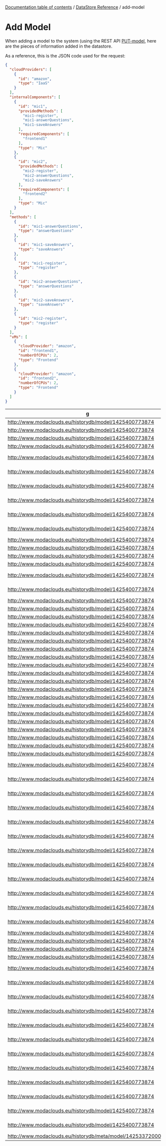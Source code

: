 [Documentation table of contents](../../toc.md) / [DataStore Reference](../../datastore.md) / add-model

# Add Model

When adding a model to the system (using the REST API [PUT-model](../../doc/rest/model/PUT-model), here are the pieces of information added in the datastore.

As a reference, this is the JSON code used for the request:

```json
{
  "cloudProviders": [
    {
      "id": "amazon", 
      "type": "IaaS"
    }
  ], 
  "internalComponents": [
    {
      "id": "mic1", 
      "providedMethods": [
        "mic1-register", 
        "mic1-answerQuestions", 
        "mic1-saveAnswers"
      ], 
      "requiredComponents": [
        "frontend1"
      ], 
      "type": "Mic"
    },
    {
      "id": "mic2", 
      "providedMethods": [
        "mic2-register", 
        "mic2-answerQuestions", 
        "mic2-saveAnswers"
      ], 
      "requiredComponents": [
        "frontend2"
      ], 
      "type": "Mic"
    }
  ], 
  "methods": [
    {
      "id": "mic1-answerQuestions", 
      "type": "answerQuestions"
    }, 
    {
      "id": "mic1-saveAnswers", 
      "type": "saveAnswers"
    }, 
    {
      "id": "mic1-register", 
      "type": "register"
    },
    {
      "id": "mic2-answerQuestions", 
      "type": "answerQuestions"
    }, 
    {
      "id": "mic2-saveAnswers", 
      "type": "saveAnswers"
    }, 
    {
      "id": "mic2-register", 
      "type": "register"
    }
  ], 
  "vMs": [
    {
      "cloudProvider": "amazon", 
      "id": "frontend1", 
      "numberOfCPUs": 2, 
      "type": "Frontend"
    },
    {
      "cloudProvider": "amazon", 
      "id": "frontend2", 
      "numberOfCPUs": 2, 
      "type": "Frontend"
    }
  ]
}
```

| g | s | p | o |
|--------------------------------|-----------------------------------------|--------------------------------|------------------------------------|
| <http://www.modaclouds.eu/historydb/model/1425400773874>      | <http://www.modaclouds.eu/rdfs/1.0/entities#mic1>                                 | <http://www.w3.org/1999/02/22-rdf-syntax-ns#type>               | <http://www.modaclouds.eu/rdfs/1.0/entities#InternalComponent>                    |
| <http://www.modaclouds.eu/historydb/model/1425400773874>      | <http://www.modaclouds.eu/rdfs/1.0/entities#mic1>                                 | <http://www.modaclouds.eu/rdfs/1.0/entities#class>              | "it.polimi.modaclouds.qos_models.monitoring_ontology.InternalComponent"           |
| <http://www.modaclouds.eu/historydb/model/1425400773874>      | <http://www.modaclouds.eu/rdfs/1.0/entities#mic1>                                 | <http://www.modaclouds.eu/rdfs/1.0/entities#id>                 | "mic1"                                                                            |
| <http://www.modaclouds.eu/historydb/model/1425400773874>      | <http://www.modaclouds.eu/rdfs/1.0/entities#mic1>                                 | <http://www.modaclouds.eu/rdfs/1.0/entities#type>               | "Mic"                                                                             |
| <http://www.modaclouds.eu/historydb/model/1425400773874>      | <http://www.modaclouds.eu/rdfs/1.0/entities#mic1>                                 | <http://www.modaclouds.eu/rdfs/1.0/entities#providedMethods>    | <http://www.modaclouds.eu/rdfs/1.0/entities#f6d35882-bf97-41c5-b208-0c28064acf3a> |
| <http://www.modaclouds.eu/historydb/model/1425400773874>      | <http://www.modaclouds.eu/rdfs/1.0/entities#mic1>                                 | <http://www.modaclouds.eu/rdfs/1.0/entities#requiredComponents> | <http://www.modaclouds.eu/rdfs/1.0/entities#26c166ce-ecbb-499c-b990-75bed0e9c446> |
| <http://www.modaclouds.eu/historydb/model/1425400773874>      | <http://www.modaclouds.eu/rdfs/1.0/entities#mic2-answerQuestions>                 | <http://www.w3.org/1999/02/22-rdf-syntax-ns#type>               | <http://www.modaclouds.eu/rdfs/1.0/entities#Method>                               |
| <http://www.modaclouds.eu/historydb/model/1425400773874>      | <http://www.modaclouds.eu/rdfs/1.0/entities#mic2-answerQuestions>                 | <http://www.modaclouds.eu/rdfs/1.0/entities#class>              | "it.polimi.modaclouds.qos_models.monitoring_ontology.Method"                      |
| <http://www.modaclouds.eu/historydb/model/1425400773874>      | <http://www.modaclouds.eu/rdfs/1.0/entities#mic2-answerQuestions>                 | <http://www.modaclouds.eu/rdfs/1.0/entities#id>                 | "mic2-answerQuestions"                                                            |
| <http://www.modaclouds.eu/historydb/model/1425400773874>      | <http://www.modaclouds.eu/rdfs/1.0/entities#mic2-answerQuestions>                 | <http://www.modaclouds.eu/rdfs/1.0/entities#type>               | "answerQuestions"                                                                 |
| <http://www.modaclouds.eu/historydb/model/1425400773874>      | <http://www.modaclouds.eu/rdfs/1.0/entities#mic2>                                 | <http://www.w3.org/1999/02/22-rdf-syntax-ns#type>               | <http://www.modaclouds.eu/rdfs/1.0/entities#InternalComponent>                    |
| <http://www.modaclouds.eu/historydb/model/1425400773874>      | <http://www.modaclouds.eu/rdfs/1.0/entities#mic2>                                 | <http://www.modaclouds.eu/rdfs/1.0/entities#class>              | "it.polimi.modaclouds.qos_models.monitoring_ontology.InternalComponent"           |
| <http://www.modaclouds.eu/historydb/model/1425400773874>      | <http://www.modaclouds.eu/rdfs/1.0/entities#mic2>                                 | <http://www.modaclouds.eu/rdfs/1.0/entities#id>                 | "mic2"                                                                            |
| <http://www.modaclouds.eu/historydb/model/1425400773874>      | <http://www.modaclouds.eu/rdfs/1.0/entities#mic2>                                 | <http://www.modaclouds.eu/rdfs/1.0/entities#type>               | "Mic"                                                                             |
| <http://www.modaclouds.eu/historydb/model/1425400773874>      | <http://www.modaclouds.eu/rdfs/1.0/entities#mic2>                                 | <http://www.modaclouds.eu/rdfs/1.0/entities#providedMethods>    | <http://www.modaclouds.eu/rdfs/1.0/entities#7c38058b-084a-4b22-bfb1-a74337ff48a0> |
| <http://www.modaclouds.eu/historydb/model/1425400773874>      | <http://www.modaclouds.eu/rdfs/1.0/entities#mic2>                                 | <http://www.modaclouds.eu/rdfs/1.0/entities#requiredComponents> | <http://www.modaclouds.eu/rdfs/1.0/entities#9f77e454-2ec0-477a-b9cc-f482fb5d03dc> |
| <http://www.modaclouds.eu/historydb/model/1425400773874>      | <http://www.modaclouds.eu/rdfs/1.0/entities#mic1-register>                        | <http://www.w3.org/1999/02/22-rdf-syntax-ns#type>               | <http://www.modaclouds.eu/rdfs/1.0/entities#Method>                               |
| <http://www.modaclouds.eu/historydb/model/1425400773874>      | <http://www.modaclouds.eu/rdfs/1.0/entities#mic1-register>                        | <http://www.modaclouds.eu/rdfs/1.0/entities#class>              | "it.polimi.modaclouds.qos_models.monitoring_ontology.Method"                      |
| <http://www.modaclouds.eu/historydb/model/1425400773874>      | <http://www.modaclouds.eu/rdfs/1.0/entities#mic1-register>                        | <http://www.modaclouds.eu/rdfs/1.0/entities#id>                 | "mic1-register"                                                                   |
| <http://www.modaclouds.eu/historydb/model/1425400773874>      | <http://www.modaclouds.eu/rdfs/1.0/entities#mic1-register>                        | <http://www.modaclouds.eu/rdfs/1.0/entities#type>               | "register"                                                                        |
| <http://www.modaclouds.eu/historydb/model/1425400773874>      | <http://www.modaclouds.eu/rdfs/1.0/entities#frontend1>                            | <http://www.w3.org/1999/02/22-rdf-syntax-ns#type>               | <http://www.modaclouds.eu/rdfs/1.0/entities#VM>                                   |
| <http://www.modaclouds.eu/historydb/model/1425400773874>      | <http://www.modaclouds.eu/rdfs/1.0/entities#frontend1>                            | <http://www.modaclouds.eu/rdfs/1.0/entities#class>              | "it.polimi.modaclouds.qos_models.monitoring_ontology.VM"                          |
| <http://www.modaclouds.eu/historydb/model/1425400773874>      | <http://www.modaclouds.eu/rdfs/1.0/entities#frontend1>                            | <http://www.modaclouds.eu/rdfs/1.0/entities#id>                 | "frontend1"                                                                       |
| <http://www.modaclouds.eu/historydb/model/1425400773874>      | <http://www.modaclouds.eu/rdfs/1.0/entities#frontend1>                            | <http://www.modaclouds.eu/rdfs/1.0/entities#type>               | "Frontend"                                                                        |
| <http://www.modaclouds.eu/historydb/model/1425400773874>      | <http://www.modaclouds.eu/rdfs/1.0/entities#frontend1>                            | <http://www.modaclouds.eu/rdfs/1.0/entities#numberOfCPUs>       | "0"                                                                               |
| <http://www.modaclouds.eu/historydb/model/1425400773874>      | <http://www.modaclouds.eu/rdfs/1.0/entities#frontend1>                            | <http://www.modaclouds.eu/rdfs/1.0/entities#cloudProvider>      | "amazon"                                                                          |
| <http://www.modaclouds.eu/historydb/model/1425400773874>      | <http://www.modaclouds.eu/rdfs/1.0/entities#amazon>                               | <http://www.w3.org/1999/02/22-rdf-syntax-ns#type>               | <http://www.modaclouds.eu/rdfs/1.0/entities#CloudProvider>                        |
| <http://www.modaclouds.eu/historydb/model/1425400773874>      | <http://www.modaclouds.eu/rdfs/1.0/entities#amazon>                               | <http://www.modaclouds.eu/rdfs/1.0/entities#class>              | "it.polimi.modaclouds.qos_models.monitoring_ontology.CloudProvider"               |
| <http://www.modaclouds.eu/historydb/model/1425400773874>      | <http://www.modaclouds.eu/rdfs/1.0/entities#amazon>                               | <http://www.modaclouds.eu/rdfs/1.0/entities#id>                 | "amazon"                                                                          |
| <http://www.modaclouds.eu/historydb/model/1425400773874>      | <http://www.modaclouds.eu/rdfs/1.0/entities#amazon>                               | <http://www.modaclouds.eu/rdfs/1.0/entities#type>               | "IaaS"                                                                            |
| <http://www.modaclouds.eu/historydb/model/1425400773874>      | <http://www.modaclouds.eu/rdfs/1.0/entities#frontend2>                            | <http://www.w3.org/1999/02/22-rdf-syntax-ns#type>               | <http://www.modaclouds.eu/rdfs/1.0/entities#VM>                                   |
| <http://www.modaclouds.eu/historydb/model/1425400773874>      | <http://www.modaclouds.eu/rdfs/1.0/entities#frontend2>                            | <http://www.modaclouds.eu/rdfs/1.0/entities#class>              | "it.polimi.modaclouds.qos_models.monitoring_ontology.VM"                          |
| <http://www.modaclouds.eu/historydb/model/1425400773874>      | <http://www.modaclouds.eu/rdfs/1.0/entities#frontend2>                            | <http://www.modaclouds.eu/rdfs/1.0/entities#id>                 | "frontend2"                                                                       |
| <http://www.modaclouds.eu/historydb/model/1425400773874>      | <http://www.modaclouds.eu/rdfs/1.0/entities#frontend2>                            | <http://www.modaclouds.eu/rdfs/1.0/entities#type>               | "Frontend"                                                                        |
| <http://www.modaclouds.eu/historydb/model/1425400773874>      | <http://www.modaclouds.eu/rdfs/1.0/entities#frontend2>                            | <http://www.modaclouds.eu/rdfs/1.0/entities#numberOfCPUs>       | "0"                                                                               |
| <http://www.modaclouds.eu/historydb/model/1425400773874>      | <http://www.modaclouds.eu/rdfs/1.0/entities#frontend2>                            | <http://www.modaclouds.eu/rdfs/1.0/entities#cloudProvider>      | "amazon"                                                                          |
| <http://www.modaclouds.eu/historydb/model/1425400773874>      | <http://www.modaclouds.eu/rdfs/1.0/entities#mic2-saveAnswers>                     | <http://www.w3.org/1999/02/22-rdf-syntax-ns#type>               | <http://www.modaclouds.eu/rdfs/1.0/entities#Method>                               |
| <http://www.modaclouds.eu/historydb/model/1425400773874>      | <http://www.modaclouds.eu/rdfs/1.0/entities#mic2-saveAnswers>                     | <http://www.modaclouds.eu/rdfs/1.0/entities#class>              | "it.polimi.modaclouds.qos_models.monitoring_ontology.Method"                      |
| <http://www.modaclouds.eu/historydb/model/1425400773874>      | <http://www.modaclouds.eu/rdfs/1.0/entities#mic2-saveAnswers>                     | <http://www.modaclouds.eu/rdfs/1.0/entities#id>                 | "mic2-saveAnswers"                                                                |
| <http://www.modaclouds.eu/historydb/model/1425400773874>      | <http://www.modaclouds.eu/rdfs/1.0/entities#mic2-saveAnswers>                     | <http://www.modaclouds.eu/rdfs/1.0/entities#type>               | "saveAnswers"                                                                     |
| <http://www.modaclouds.eu/historydb/model/1425400773874>      | <http://www.modaclouds.eu/rdfs/1.0/entities#mic1-answerQuestions>                 | <http://www.w3.org/1999/02/22-rdf-syntax-ns#type>               | <http://www.modaclouds.eu/rdfs/1.0/entities#Method>                               |
| <http://www.modaclouds.eu/historydb/model/1425400773874>      | <http://www.modaclouds.eu/rdfs/1.0/entities#mic1-answerQuestions>                 | <http://www.modaclouds.eu/rdfs/1.0/entities#class>              | "it.polimi.modaclouds.qos_models.monitoring_ontology.Method"                      |
| <http://www.modaclouds.eu/historydb/model/1425400773874>      | <http://www.modaclouds.eu/rdfs/1.0/entities#mic1-answerQuestions>                 | <http://www.modaclouds.eu/rdfs/1.0/entities#id>                 | "mic1-answerQuestions"                                                            |
| <http://www.modaclouds.eu/historydb/model/1425400773874>      | <http://www.modaclouds.eu/rdfs/1.0/entities#mic1-answerQuestions>                 | <http://www.modaclouds.eu/rdfs/1.0/entities#type>               | "answerQuestions"                                                                 |
| <http://www.modaclouds.eu/historydb/model/1425400773874>      | <http://www.modaclouds.eu/rdfs/1.0/entities#mic1-saveAnswers>                     | <http://www.w3.org/1999/02/22-rdf-syntax-ns#type>               | <http://www.modaclouds.eu/rdfs/1.0/entities#Method>                               |
| <http://www.modaclouds.eu/historydb/model/1425400773874>      | <http://www.modaclouds.eu/rdfs/1.0/entities#mic1-saveAnswers>                     | <http://www.modaclouds.eu/rdfs/1.0/entities#class>              | "it.polimi.modaclouds.qos_models.monitoring_ontology.Method"                      |
| <http://www.modaclouds.eu/historydb/model/1425400773874>      | <http://www.modaclouds.eu/rdfs/1.0/entities#mic1-saveAnswers>                     | <http://www.modaclouds.eu/rdfs/1.0/entities#id>                 | "mic1-saveAnswers"                                                                |
| <http://www.modaclouds.eu/historydb/model/1425400773874>      | <http://www.modaclouds.eu/rdfs/1.0/entities#mic1-saveAnswers>                     | <http://www.modaclouds.eu/rdfs/1.0/entities#type>               | "saveAnswers"                                                                     |
| <http://www.modaclouds.eu/historydb/model/1425400773874>      | <http://www.modaclouds.eu/rdfs/1.0/entities#mic2-register>                        | <http://www.w3.org/1999/02/22-rdf-syntax-ns#type>               | <http://www.modaclouds.eu/rdfs/1.0/entities#Method>                               |
| <http://www.modaclouds.eu/historydb/model/1425400773874>      | <http://www.modaclouds.eu/rdfs/1.0/entities#mic2-register>                        | <http://www.modaclouds.eu/rdfs/1.0/entities#class>              | "it.polimi.modaclouds.qos_models.monitoring_ontology.Method"                      |
| <http://www.modaclouds.eu/historydb/model/1425400773874>      | <http://www.modaclouds.eu/rdfs/1.0/entities#mic2-register>                        | <http://www.modaclouds.eu/rdfs/1.0/entities#id>                 | "mic2-register"                                                                   |
| <http://www.modaclouds.eu/historydb/model/1425400773874>      | <http://www.modaclouds.eu/rdfs/1.0/entities#mic2-register>                        | <http://www.modaclouds.eu/rdfs/1.0/entities#type>               | "register"                                                                        |
| <http://www.modaclouds.eu/historydb/model/1425400773874>      | <http://www.modaclouds.eu/rdfs/1.0/entities#7c38058b-084a-4b22-bfb1-a74337ff48a0> | <http://www.w3.org/1999/02/22-rdf-syntax-ns#type>               | <http://www.w3.org/1999/02/22-rdf-syntax-ns#Bag>                                  |
| <http://www.modaclouds.eu/historydb/model/1425400773874>      | <http://www.modaclouds.eu/rdfs/1.0/entities#7c38058b-084a-4b22-bfb1-a74337ff48a0> | <http://www.w3.org/1999/02/22-rdf-syntax-ns#_0>                 | "mic2-register"                                                                   |
| <http://www.modaclouds.eu/historydb/model/1425400773874>      | <http://www.modaclouds.eu/rdfs/1.0/entities#7c38058b-084a-4b22-bfb1-a74337ff48a0> | <http://www.w3.org/1999/02/22-rdf-syntax-ns#_1>                 | "mic2-answerQuestions"                                                            |
| <http://www.modaclouds.eu/historydb/model/1425400773874>      | <http://www.modaclouds.eu/rdfs/1.0/entities#7c38058b-084a-4b22-bfb1-a74337ff48a0> | <http://www.w3.org/1999/02/22-rdf-syntax-ns#_2>                 | "mic2-saveAnswers"                                                                |
| <http://www.modaclouds.eu/historydb/model/1425400773874>      | <http://www.modaclouds.eu/rdfs/1.0/entities#9f77e454-2ec0-477a-b9cc-f482fb5d03dc> | <http://www.w3.org/1999/02/22-rdf-syntax-ns#type>               | <http://www.w3.org/1999/02/22-rdf-syntax-ns#Bag>                                  |
| <http://www.modaclouds.eu/historydb/model/1425400773874>      | <http://www.modaclouds.eu/rdfs/1.0/entities#9f77e454-2ec0-477a-b9cc-f482fb5d03dc> | <http://www.w3.org/1999/02/22-rdf-syntax-ns#_0>                 | "frontend2"                                                                       |
| <http://www.modaclouds.eu/historydb/model/1425400773874>      | <http://www.modaclouds.eu/rdfs/1.0/entities#f6d35882-bf97-41c5-b208-0c28064acf3a> | <http://www.w3.org/1999/02/22-rdf-syntax-ns#type>               | <http://www.w3.org/1999/02/22-rdf-syntax-ns#Bag>                                  |
| <http://www.modaclouds.eu/historydb/model/1425400773874>      | <http://www.modaclouds.eu/rdfs/1.0/entities#f6d35882-bf97-41c5-b208-0c28064acf3a> | <http://www.w3.org/1999/02/22-rdf-syntax-ns#_0>                 | "mic1-register"                                                                   |
| <http://www.modaclouds.eu/historydb/model/1425400773874>      | <http://www.modaclouds.eu/rdfs/1.0/entities#f6d35882-bf97-41c5-b208-0c28064acf3a> | <http://www.w3.org/1999/02/22-rdf-syntax-ns#_1>                 | "mic1-answerQuestions"                                                            |
| <http://www.modaclouds.eu/historydb/model/1425400773874>      | <http://www.modaclouds.eu/rdfs/1.0/entities#f6d35882-bf97-41c5-b208-0c28064acf3a> | <http://www.w3.org/1999/02/22-rdf-syntax-ns#_2>                 | "mic1-saveAnswers"                                                                |
| <http://www.modaclouds.eu/historydb/model/1425400773874>      | <http://www.modaclouds.eu/rdfs/1.0/entities#26c166ce-ecbb-499c-b990-75bed0e9c446> | <http://www.w3.org/1999/02/22-rdf-syntax-ns#type>               | <http://www.w3.org/1999/02/22-rdf-syntax-ns#Bag>                                  |
| <http://www.modaclouds.eu/historydb/model/1425400773874>      | <http://www.modaclouds.eu/rdfs/1.0/entities#26c166ce-ecbb-499c-b990-75bed0e9c446> | <http://www.w3.org/1999/02/22-rdf-syntax-ns#_0>                 | "frontend1"                                                                       |
| <http://www.modaclouds.eu/historydb/meta/model/1425337200000> | <http://www.modaclouds.eu/historydb/model/1425400773874>                          | <mo:timestamp>                                                  | 1425400773874                                                                     |